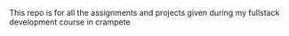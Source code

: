This repo is for all the assignments and projects given during my fullstack development course in crampete
